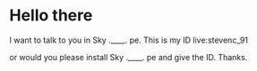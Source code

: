 # Hello there
I want to talk to you in Sky .____. pe.
This is my ID
live:stevenc_91

or
would you please install Sky .____. pe and give the ID.
Thanks.
